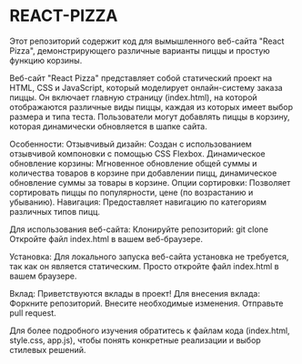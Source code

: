# REACT-PIZZA
Этот репозиторий содержит код для вымышленного веб-сайта "React Pizza", демонстрирующего различные варианты пиццы и простую функцию корзины.

Веб-сайт "React Pizza" представляет собой статический проект на HTML, CSS и JavaScript, который моделирует онлайн-систему заказа пиццы. Он включает главную страницу (index.html), на которой отображаются различные виды пиццы, каждая из которых имеет выбор размера и типа теста. Пользователи могут добавлять пиццы в корзину, которая динамически обновляется в шапке сайта.

Особенности:
Отзывчивый дизайн: Создан с использованием отзывчивой компоновки с помощью CSS Flexbox.
Динамическое обновление корзины: Мгновенное обновление общей суммы и количества товаров в корзине при добавлении пицц, динамическое обновление суммы за товары в корзине.
Опции сортировки: Позволяет сортировать пиццы по популярности, цене (по возрастанию и убыванию).
Навигация: Предоставляет навигацию по категориям различных типов пицц.

Для использования веб-сайта:
Клонируйте репозиторий: git clone <repository-url>
Откройте файл index.html в вашем веб-браузере.

Установка:
Для локального запуска веб-сайта установка не требуется, так как он является статическим. Просто откройте файл index.html в вашем браузере.

Вклад:
Приветствуются вклады в проект! Для внесения вклада:
Форкните репозиторий.
Внесите необходимые изменения.
Отправьте pull request.

Для более подробного изучения обратитесь к файлам кода (index.html, style.css, app.js), чтобы понять конкретные реализации и выбор стилевых решений.
